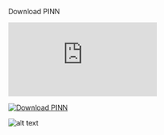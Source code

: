 Download PINN

[![Download PINN](https://sourceforge.net/sflogo.php?type=8&group_id=2652008)](https://sourceforge.net/p/pinn/)

[![Download PINN](https://img.shields.io/sourceforge/dt/pinn.svg)](https://sourceforge.net/projects/pinn/files/latest/download)


![alt text](http://downloads.sourceforge.net/project/pinn/host/AIYprojects/AIYprojects.png)

